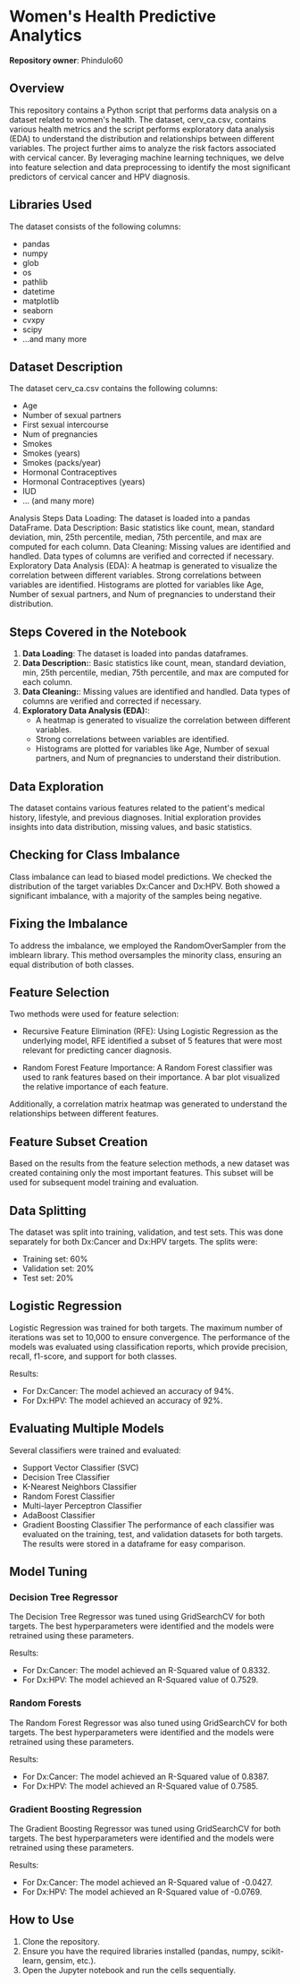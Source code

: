# Women's Health Predictive Analytics

**Repository owner**: Phindulo60

## Overview

This repository contains a Python script that performs data analysis on a dataset related to women's health. The dataset, cerv_ca.csv, contains various health metrics and the script performs exploratory data analysis (EDA) to understand the distribution and relationships between different variables.
The project further aims to analyze the risk factors associated with cervical cancer. By leveraging machine learning techniques, we delve into feature selection and data preprocessing to identify the most significant predictors of cervical cancer and HPV diagnosis.

## Libraries Used

The dataset consists of the following columns:

- pandas
- numpy
- glob
- os
- pathlib
- datetime
- matplotlib
- seaborn
- cvxpy
- scipy
- ...and many more


## Dataset Description

The dataset cerv_ca.csv contains the following columns:

- Age
- Number of sexual partners
- First sexual intercourse
- Num of pregnancies
- Smokes
- Smokes (years)
- Smokes (packs/year)
- Hormonal Contraceptives
- Hormonal Contraceptives (years)
- IUD
- ... (and many more)

Analysis Steps
Data Loading: The dataset is loaded into a pandas DataFrame.
Data Description: Basic statistics like count, mean, standard deviation, min, 25th percentile, median, 75th percentile, and max are computed for each column.
Data Cleaning: Missing values are identified and handled. Data types of columns are verified and corrected if necessary.
Exploratory Data Analysis (EDA):
A heatmap is generated to visualize the correlation between different variables.
Strong correlations between variables are identified.
Histograms are plotted for variables like Age, Number of sexual partners, and Num of pregnancies to understand their distribution.

## Steps Covered in the Notebook

1. **Data Loading**: The dataset is loaded into pandas dataframes.
2. **Data Description:**: Basic statistics like count, mean, standard deviation, min, 25th percentile, median, 75th percentile, and max are computed for each column.
3. **Data Cleaning:**:  Missing values are identified and handled. Data types of columns are verified and corrected if necessary.
4. **Exploratory Data Analysis (EDA):**: 
   - A heatmap is generated to visualize the correlation between different variables.
   - Strong correlations between variables are identified.
   - Histograms are plotted for variables like Age, Number of sexual partners, and Num of pregnancies to understand their distribution.


## Data Exploration
The dataset contains various features related to the patient's medical history, lifestyle, and previous diagnoses. Initial exploration provides insights into data distribution, missing values, and basic statistics.

## Checking for Class Imbalance
Class imbalance can lead to biased model predictions. We checked the distribution of the target variables Dx:Cancer and Dx:HPV. Both showed a significant imbalance, with a majority of the samples being negative.

##  Fixing the Imbalance
To address the imbalance, we employed the RandomOverSampler from the imblearn library. This method oversamples the minority class, ensuring an equal distribution of both classes.

## Feature Selection
Two methods were used for feature selection:

- Recursive Feature Elimination (RFE): Using Logistic Regression as the underlying model, RFE identified a subset of 5 features that were most relevant for predicting cancer diagnosis.

- Random Forest Feature Importance: A Random Forest classifier was used to rank features based on their importance. A bar plot visualized the relative importance of each feature.

Additionally, a correlation matrix heatmap was generated to understand the relationships between different features.

## Feature Subset Creation
Based on the results from the feature selection methods, a new dataset was created containing only the most important features. This subset will be used for subsequent model training and evaluation.

## Data Splitting
The dataset was split into training, validation, and test sets. This was done separately for both Dx:Cancer and Dx:HPV targets. The splits were:

- Training set: 60%
- Validation set: 20%
- Test set: 20%

## Logistic Regression
Logistic Regression was trained for both targets. The maximum number of iterations was set to 10,000 to ensure convergence. The performance of the models was evaluated using classification reports, which provide precision, recall, f1-score, and support for both classes.

Results:

- For Dx:Cancer: The model achieved an accuracy of 94%.
- For Dx:HPV: The model achieved an accuracy of 92%.

## Evaluating Multiple Models
Several classifiers were trained and evaluated:

- Support Vector Classifier (SVC)
- Decision Tree Classifier
- K-Nearest Neighbors Classifier
- Random Forest Classifier
- Multi-layer Perceptron Classifier
- AdaBoost Classifier
- Gradient Boosting Classifier
The performance of each classifier was evaluated on the training, test, and validation datasets for both targets. The results were stored in a dataframe for easy comparison.

## Model Tuning
### Decision Tree Regressor
The Decision Tree Regressor was tuned using GridSearchCV for both targets. The best hyperparameters were identified and the models were retrained using these parameters.

Results:

- For Dx:Cancer: The model achieved an R-Squared value of 0.8332.
- For Dx:HPV: The model achieved an R-Squared value of 0.7529.

### Random Forests
The Random Forest Regressor was also tuned using GridSearchCV for both targets. The best hyperparameters were identified and the models were retrained using these parameters.

Results:

- For Dx:Cancer: The model achieved an R-Squared value of 0.8387.
- For Dx:HPV: The model achieved an R-Squared value of 0.7585.

### Gradient Boosting Regression
The Gradient Boosting Regressor was tuned using GridSearchCV for both targets. The best hyperparameters were identified and the models were retrained using these parameters.

Results:

- For Dx:Cancer: The model achieved an R-Squared value of -0.0427.
- For Dx:HPV: The model achieved an R-Squared value of -0.0769.

## How to Use

1. Clone the repository.
2. Ensure you have the required libraries installed (pandas, numpy, scikit-learn, gensim, etc.).
3. Open the Jupyter notebook and run the cells sequentially.
